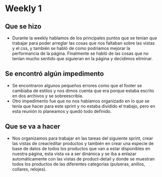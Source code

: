 # Weekly 1

## Que se hizo
- Durante la weekly hablamos de los principales puntos que se tenían que trabajar para poder arreglar las cosas que nos faltaban sobre las vistas y el css, y también se habló de como podríamos mejorar la performancia de la página. Finalmente se habló de las cosas que no tenían mucho sentido que siguieran en la página y decidimos eliminar. 

## Se encontró algún impedimento
- Se encontraron algunos pequeños errores como que el footer se cambiaba de estilos y nos dimos cuenta que era porque estaba escrito en dos archivos y se sobreescribía.
- Otro impedimento fue que no nos habíamos organizado en lo que se tenía que hacer para este sprint y no estaba dividido el trabajo, pero en esta reunión lo planeamos y quedó todo definido. 

## Que se va a hacer
- Nos organizamos para trabajar en las tareas del siguiente sprint, crear las vistas de crear/editar productos y también en crear una especie de base de datos de todos los productos que van a estar disponibles en nuestra página, esta vista va a ser dinámica y se iba a enlazar automáticamente con las vistas de product-detail y donde se muestran todos los productos de las diferentes categorías (pulseras, anillos, collares, relojes).
